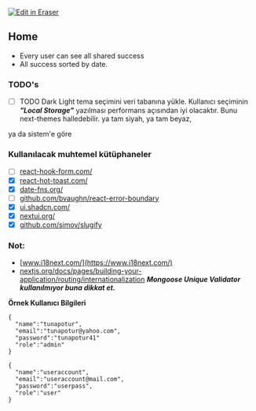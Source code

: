 <p><a target="_blank" href="https://app.eraser.io/workspace/IVbPmpCZBjEFu4zPnMIk" id="edit-in-eraser-github-link"><img alt="Edit in Eraser" src="https://firebasestorage.googleapis.com/v0/b/second-petal-295822.appspot.com/o/images%2Fgithub%2FOpen%20in%20Eraser.svg?alt=media&amp;token=968381c8-a7e7-472a-8ed6-4a6626da5501"></a></p>

## Home
- Every user can see all shared success
- All success sorted by date.
### TODO's
- [ ] TODO Dark Light tema seçimini veri tabanına yükle.
Kullanıcı seçiminin _**"Local Storage"**_ yazılması performans açısından iyi olacaktır.
Bunu next-themes halledebilir.
ya tam siyah,
ya tam beyaz,

ya da sistem'e göre

### Kullanılacak muhtemel kütüphaneler
- [ ] [﻿react-hook-form.com/](https://react-hook-form.com/)  
- [x] [﻿react-hot-toast.com/](https://react-hot-toast.com/)  
- [x] [﻿date-fns.org/](https://date-fns.org/)  
- [ ] [﻿github.com/bvaughn/react-error-boundary](https://github.com/bvaughn/react-error-boundary)  
- [x] [﻿ui.shadcn.com/](https://ui.shadcn.com/)  
- [x] [﻿nextui.org/](https://nextui.org/)  
- [x] [﻿github.com/simov/slugify](https://github.com/simov/slugify) 
### Not:
- [﻿www.i18next.com/](https://www.i18next.com/)  
- [﻿nextjs.org/docs/pages/building-your-application/routing/internationalization](https://nextjs.org/docs/pages/building-your-application/routing/internationalization) 
**_Mongoose Unique Validator kullanılmıyor buna dikkat et._**

**Örnek Kullanıcı Bilgileri**

```
{
  "name":"tunapotur",
  "email":"tunapotur@yahoo.com",
  "password":"tunapotur41"
  "role":"admin"
}

{
  "name":"useraccount",
  "email":"useraccount@mail.com",
  "password":"userpass",
  "role":"user"
}
```



<!--- Eraser file: https://app.eraser.io/workspace/IVbPmpCZBjEFu4zPnMIk --->